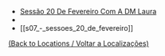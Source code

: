 
- [Sessão 20 De Fevereiro Com A DM Laura](s07_-_sessao_07_-_sessao_20_de_Fevereiro_com_a_dm_laura.md)
- 
- [[s07_-_sessoes_20_de_fevereiro]]
	
[(Back to Locations / Voltar a Localizações)](localizacoes.md)